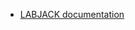 
- [LABJACK documentation](https://labjack.com/pages/support?doc=/software-driver/installer-downloads/exodriver/)